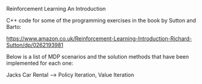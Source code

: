 Reinforcement Learning An Introduction

C++ code for some of the programming exercises in the book by Sutton and Barto:

https://www.amazon.co.uk/Reinforcement-Learning-Introduction-Richard-Sutton/dp/0262193981

Below is a list of MDP scenarios and the solution methods that have been implemented for each one:

Jacks Car Rental --> Policy Iteration, Value Iteration
